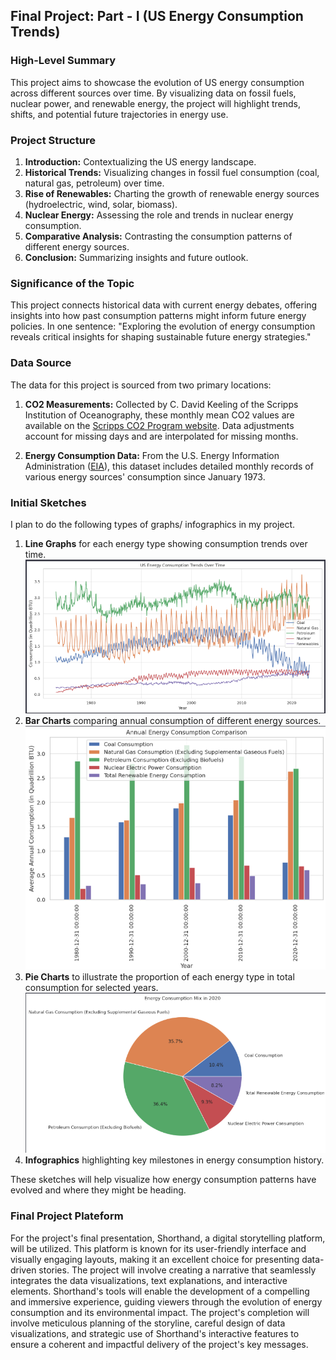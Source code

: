 ## Final Project: Part - I (US Energy Consumption Trends)

### High-Level Summary
This project aims to showcase the evolution of US energy consumption across different sources over time. By visualizing data on fossil fuels, nuclear power, and renewable energy, the project will highlight trends, shifts, and potential future trajectories in energy use.

### Project Structure
1. **Introduction:** Contextualizing the US energy landscape.
2. **Historical Trends:** Visualizing changes in fossil fuel consumption (coal, natural gas, petroleum) over time.
3. **Rise of Renewables:** Charting the growth of renewable energy sources (hydroelectric, wind, solar, biomass).
4. **Nuclear Energy:** Assessing the role and trends in nuclear energy consumption.
5. **Comparative Analysis:** Contrasting the consumption patterns of different energy sources.
6. **Conclusion:** Summarizing insights and future outlook.

### Significance of the Topic
This project connects historical data with current energy debates, offering insights into how past consumption patterns might inform future energy policies. In one sentence: "Exploring the evolution of energy consumption reveals critical insights for shaping sustainable future energy strategies."

### Data Source
The data for this project is sourced from two primary locations:

1. **CO2 Measurements:** Collected by C. David Keeling of the Scripps Institution of Oceanography, these monthly mean CO2 values are available on the [Scripps CO2 Program website](http://scrippsco2.ucsd.edu/data/atmospheric_co2). Data adjustments account for missing days and are interpolated for missing months.

2. **Energy Consumption Data:** From the U.S. Energy Information Administration ([EIA](https://www.eia.gov/totalenergy/data/monthly/dataunits.php)), this dataset includes detailed monthly records of various energy sources' consumption since January 1973.

### Initial Sketches
I plan to do the following types of graphs/ infographics in my project.

1. **Line Graphs** for each energy type showing consumption trends over time.
![US Energy Consumption Trends Over Time](https://github.com/tartan88/Portfolio/blob/main/Screenshot%202023-11-30%20204224.png)
2. **Bar Charts** comparing annual consumption of different energy sources.
![US Annual Energy Consumption Comparison](https://github.com/tartan88/Portfolio/blob/main/Screenshot%202023-11-30%20204300.png)
3. **Pie Charts** to illustrate the proportion of each energy type in total consumption for selected years.
![Energy Consumption Mix in 2020](https://github.com/tartan88/Portfolio/blob/main/Screenshot%202023-11-30%20204325.png)
4. **Infographics** highlighting key milestones in energy consumption history.

These sketches will help visualize how energy consumption patterns have evolved and where they might be heading.

### Final Project Plateform
For the project's final presentation, Shorthand, a digital storytelling platform, will be utilized. This platform is known for its user-friendly interface and visually engaging layouts, making it an excellent choice for presenting data-driven stories. The project will involve creating a narrative that seamlessly integrates the data visualizations, text explanations, and interactive elements. Shorthand's tools will enable the development of a compelling and immersive experience, guiding viewers through the evolution of energy consumption and its environmental impact. The project's completion will involve meticulous planning of the storyline, careful design of data visualizations, and strategic use of Shorthand's interactive features to ensure a coherent and impactful delivery of the project's key messages.
